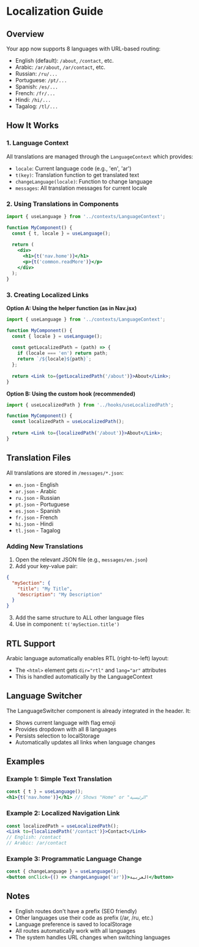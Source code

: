 # Localization Guide

## Overview
Your app now supports 8 languages with URL-based routing:
- English (default): `/about`, `/contact`, etc.
- Arabic: `/ar/about`, `/ar/contact`, etc.
- Russian: `/ru/...`
- Portuguese: `/pt/...`
- Spanish: `/es/...`
- French: `/fr/...`
- Hindi: `/hi/...`
- Tagalog: `/tl/...`

## How It Works

### 1. Language Context
All translations are managed through the `LanguageContext` which provides:
- `locale`: Current language code (e.g., 'en', 'ar')
- `t(key)`: Translation function to get translated text
- `changeLanguage(locale)`: Function to change language
- `messages`: All translation messages for current locale

### 2. Using Translations in Components

```jsx
import { useLanguage } from '../contexts/LanguageContext';

function MyComponent() {
  const { t, locale } = useLanguage();
  
  return (
    <div>
      <h1>{t('nav.home')}</h1>
      <p>{t('common.readMore')}</p>
    </div>
  );
}
```

### 3. Creating Localized Links

**Option A: Using the helper function (as in Nav.jsx)**
```jsx
import { useLanguage } from '../contexts/LanguageContext';

function MyComponent() {
  const { locale } = useLanguage();
  
  const getLocalizedPath = (path) => {
    if (locale === 'en') return path;
    return `/${locale}${path}`;
  };
  
  return <Link to={getLocalizedPath('/about')}>About</Link>;
}
```

**Option B: Using the custom hook (recommended)**
```jsx
import { useLocalizedPath } from '../hooks/useLocalizedPath';

function MyComponent() {
  const localizedPath = useLocalizedPath();
  
  return <Link to={localizedPath('/about')}>About</Link>;
}
```

## Translation Files

All translations are stored in `/messages/*.json`:
- `en.json` - English
- `ar.json` - Arabic
- `ru.json` - Russian
- `pt.json` - Portuguese
- `es.json` - Spanish
- `fr.json` - French
- `hi.json` - Hindi
- `tl.json` - Tagalog

### Adding New Translations

1. Open the relevant JSON file (e.g., `messages/en.json`)
2. Add your key-value pair:
```json
{
  "mySection": {
    "title": "My Title",
    "description": "My Description"
  }
}
```
3. Add the same structure to ALL other language files
4. Use in component: `t('mySection.title')`

## RTL Support

Arabic language automatically enables RTL (right-to-left) layout:
- The `<html>` element gets `dir="rtl"` and `lang="ar"` attributes
- This is handled automatically by the LanguageContext

## Language Switcher

The LanguageSwitcher component is already integrated in the header. It:
- Shows current language with flag emoji
- Provides dropdown with all 8 languages
- Persists selection to localStorage
- Automatically updates all links when language changes

## Examples

### Example 1: Simple Text Translation
```jsx
const { t } = useLanguage();
<h1>{t('nav.home')}</h1> // Shows "Home" or "الرئيسية"
```

### Example 2: Localized Navigation Link
```jsx
const localizedPath = useLocalizedPath();
<Link to={localizedPath('/contact')}>Contact</Link>
// English: /contact
// Arabic: /ar/contact
```

### Example 3: Programmatic Language Change
```jsx
const { changeLanguage } = useLanguage();
<button onClick={() => changeLanguage('ar')}>العربية</button>
```

## Notes

- English routes don't have a prefix (SEO friendly)
- Other languages use their code as prefix (/ar, /ru, etc.)
- Language preference is saved to localStorage
- All routes automatically work with all languages
- The system handles URL changes when switching languages

